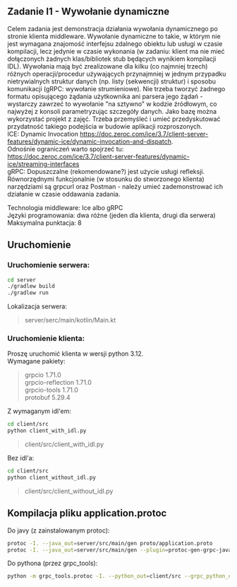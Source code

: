 ## Zadanie I1 - Wywołanie dynamiczne

Celem zadania jest demonstracja działania wywołania dynamicznego po stronie klienta middleware. 
Wywołanie dynamiczne to takie, w którym nie jest wymagana znajomość interfejsu zdalnego obiektu lub usługi w czasie kompilacji, lecz jedynie w czasie wykonania 
(w zadaniu: klient ma nie mieć dołączonych żadnych klas/bibliotek stub będących wynikiem kompilacji IDL). 
Wywołania mają być zrealizowane dla kilku (co najmniej trzech) różnych operacji/procedur używających przynajmniej w jednym przypadku nietrywialnych struktur danych 
(np. listy (sekwencji) struktur) i sposobu komunikacji (gRPC: wywołanie strumieniowe). 
Nie trzeba tworzyć żadnego formatu opisującego żądania użytkownika ani parsera jego żądań - wystarczy zawrzeć to wywołanie "na sztywno" w kodzie źródłowym, co najwyżej z konsoli parametryzując szczegóły danych. 
Jako bazę można wykorzystać projekt z zajęć. Trzeba przemyśleć i umieć przedyskutować przydatność takiego podejścia w budowie aplikacji rozproszonych.  
ICE: Dynamic Invocation https://doc.zeroc.com/ice/3.7/client-server-features/dynamic-ice/dynamic-invocation-and-dispatch.  
Odnośnie ograniczeń warto spojrzeć tu: https://doc.zeroc.com/ice/3.7/client-server-features/dynamic-ice/streaming-interfaces  
gRPC: Dopuszczalne (rekomendowane?) jest użycie usługi refleksji.  
Równorzędnymi funkcjonalnie (w stosunku do stworzonego klienta) narzędziami są grpcurl oraz Postman - należy umieć zademonstrować ich działanie w czasie oddawania zadania.

Technologia middleware: Ice albo gRPC  
Języki programowania: dwa różne (jeden dla klienta, drugi dla serwera)  
Maksymalna punktacja: 8


## Uruchomienie

### Uruchomienie serwera:

```bash
cd server
./gradlew build
./gradlew run
```

Lokalizacja serwera:  
> server/serc/main/kotlin/Main.kt

### Uruchomienie klienta:

Proszę uruchomić klienta w wersji python 3.12.  
Wymagane pakiety:
> grpcio            1.71.0  
> grpcio-reflection 1.71.0  
> grpcio-tools      1.71.0  
> protobuf          5.29.4  


Z wymaganym idl'em:
```bash
cd client/src
python client_with_idl.py
```
> client/src/client_with_idl.py

Bez idl'a:
```bash
cd client/src
python client_without_idl.py
```
> client/src/client_without_idl.py


## Kompilacja pliku application.protoc

Do javy (z zainstalowanym protoc):
```bash
protoc -I. --java_out=server/src/main/gen proto/application.proto
protoc -I. --java_out=server/src/main/gen --plugin=protoc-gen-grpc-java=proto/grpc-java-1.71.0.exe --grpc-java_out=server/src/main/gen proto/application.proto
```

Do pythona (przez grpc_tools):
```bash
python -m grpc_tools.protoc -I. --python_out=client/src --grpc_python_out=client/src proto/application.proto
```